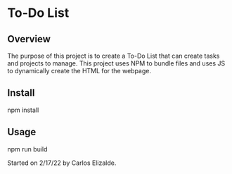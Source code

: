 # To-Do List
## Overview
The purpose of this project is to create a To-Do List that can create tasks and projects to manage. This project uses NPM to bundle files and uses JS to dynamically create the HTML for the webpage. 
## Install
npm install
## Usage
npm run build

Started on 2/17/22 by Carlos Elizalde.
